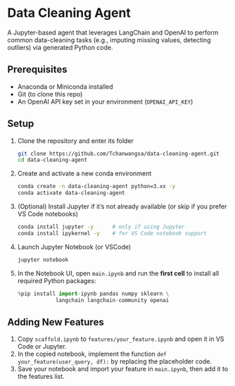 # Data Cleaning Agent

A Jupyter-based agent that leverages LangChain and OpenAI to perform common data-cleaning tasks (e.g., imputing missing values, detecting outliers) via generated Python code.

## Prerequisites

- Anaconda or Miniconda installed
- Git (to clone this repo)
- An OpenAI API key set in your environment (`OPENAI_API_KEY`)

## Setup

1. Clone the repository and enter its folder

   ```bash
   git clone https://github.com/Tchanwangsa/data-cleaning-agent.git
   cd data-cleaning-agent
   ```

2. Create and activate a new conda environment

   ```bash
   conda create -n data-cleaning-agent python=3.xx -y
   conda activate data-cleaning-agent
   ```

3. (Optional) Install Jupyter if it’s not already available (or skip if you prefer VS Code notebooks)

   ```bash
   conda install jupyter -y      # only if using Jupyter
   conda install ipykernel -y    # for VS Code notebook support
   ```

4. Launch Jupyter Notebook (or VSCode)

   ```bash
   jupyter notebook
   ```

5. In the Notebook UI, open `main.ipynb` and run the **first cell** to install all required Python packages:
   ```python
   %pip install import-ipynb pandas numpy sklearn \
               langchain langchain-community openai
   ```

## Adding New Features

1. Copy `scaffold.ipynb` to `features/your_feature.ipynb` and open it in VS Code or Jupyter.
2. In the copied notebook, implement the function `def your_feature(user_query, df):` by replacing the placeholder code.
3. Save your notebook and import your feature in `main.ipynb`, then add it to the features list.
